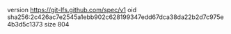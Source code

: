 version https://git-lfs.github.com/spec/v1
oid sha256:2c426ac7e2545a1ebb902c628199347edd67dca38da22b2d7c975e4b3d5c1373
size 804
